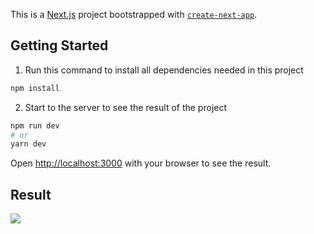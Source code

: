 This is a [Next.js](https://nextjs.org/) project bootstrapped with [`create-next-app`](https://github.com/vercel/next.js/tree/canary/packages/create-next-app).

## Getting Started

1. Run this command to install all dependencies needed in this project
```bash
npm install
```

2. Start to the server to see the result of the project
```bash
npm run dev
# or
yarn dev
```

Open [http://localhost:3000](http://localhost:3000) with your browser to see the result.

## Result

<img src="https://i.postimg.cc/vBQ2fMq5/Screen-Shot-2022-10-01-at-18-23-57.png" />



